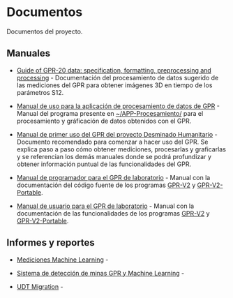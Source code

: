 # Documentos
Documentos del proyecto.

## Manuales
* [Guide of GPR-20 data: specification, formatting, preprocessing and processing](https://github.com/gdh-uniandes/GPR-Uniandes/blob/main/Documentos/01%20procesamiento%20de%20datos%20de%20GPR.pdf) - Documentación del procesamiento de datos sugerido de las mediciones del GPR para obtener imágenes 3D en tiempo de los parámetros S12.

* [Manual de uso para la aplicación de procesamiento de datos de GPR](https://github.com/gdh-uniandes/GPR-Uniandes/blob/main/Documentos/Manual_APP_Procesamiento.pdf) - Manual del programa presente en [~/APP-Procesamiento/](https://github.com/gdh-uniandes/GPR-Uniandes/tree/main/APP-Procesamiento) para el procesamiento y gráficación de datos obtenidos con el GPR.

* [Manual de primer uso del GPR del proyecto Desminado Humanitario](https://github.com/gdh-uniandes/GPR-Uniandes/blob/main/Documentos/Manual_Primer_Uso.pdf) - Documento recomendado para comenzar a hacer uso del GPR. Se explica paso a paso cómo obtener mediciones, procesarlas y graficarlas y se referencian los demás manuales donde se podrá profundizar y obtener información puntual de las funcionalidades del GPR.

* [Manual de programador para el GPR de laboratorio](https://github.com/gdh-uniandes/GPR-Uniandes/blob/main/Documentos/Manual_Programador_GPR.pdf) - Manual con la documentación del código fuente de los programas [GPR-V2](https://github.com/gdh-uniandes/GPR-Uniandes/tree/main/GPR-V2) y [GPR-V2-Portable](https://github.com/gdh-uniandes/GPR-Uniandes/tree/main/GPR-V2).

* [Manual de usuario para el GPR de laboratorio](https://github.com/gdh-uniandes/GPR-Uniandes/blob/main/Documentos/Manual_Usuario_GPR.pdf) - Manual con la documentación de las funcionalidades de los programas [GPR-V2](https://github.com/gdh-uniandes/GPR-Uniandes/tree/main/GPR-V2) y [GPR-V2-Portable](https://github.com/gdh-uniandes/GPR-Uniandes/tree/main/GPR-V2).

## Informes y reportes

* [Mediciones Machine Learning](https://github.com/gdh-uniandes/GPR-Uniandes/blob/main/Documentos/Mediciones_Machine_Learning.pdf) - 

* [Sistema de detección de minas GPR y Machine Learning](https://github.com/gdh-uniandes/GPR-Uniandes/blob/main/Documentos/Sistema_de_detecci_n_de_minas_GPR_y_Machine_Learning.pdf) - 

* [UDT Migration](https://github.com/gdh-uniandes/GPR-Uniandes/blob/main/Documentos/UDT_Migration.pdf) - 


